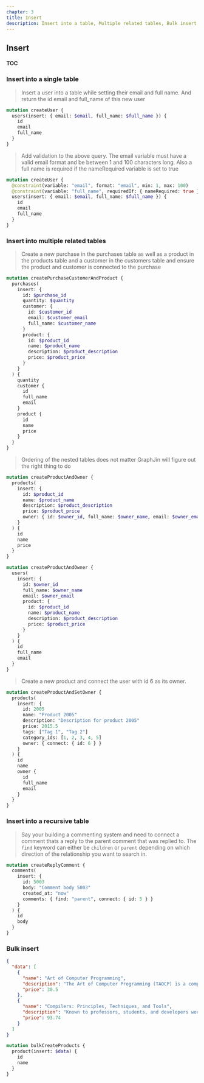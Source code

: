 ```yaml
---
chapter: 3
title: Insert
description: Insert into a table, Multiple related tables, Bulk insert
---
```


## Insert

#### TOC

### Insert into a single table

> Insert a user into a table while setting their email and full name. And return the id email and full_name of this new user

```graphql
mutation createUser {
  users(insert: { email: $email, full_name: $full_name }) {
    id
    email
    full_name
  }
}
```

> Add validation to the above query. The email variable must have a valid email format and be between 1 and 100 characters long. Also a full name is required if the nameRequired variable is set to true

```graphql
mutation createUser {
  @constraint(variable: "email", format: "email", min: 1, max: 100)
  @constraint(variable: "full_name", requiredIf: { nameRequired: true } ) {
  users(insert: { email: $email, full_name: $full_name }) {
    id
    email
    full_name
  }
}
```

### Insert into multiple related tables

> Create a new purchase in the purchases table as well as a product in the products table and a customer in the customers table and ensure the product and customer is connected to the purchase

```graphql
mutation createPurchaseCustomerAndProduct {
  purchases(
    insert: {
      id: $purchase_id
      quantity: $quantity
      customer: {
        id: $customer_id
        email: $customer_email
        full_name: $customer_name
      }
      product: {
        id: $product_id
        name: $product_name
        description: $product_description
        price: $product_price
      }
    }
  ) {
    quantity
    customer {
      id
      full_name
      email
    }
    product {
      id
      name
      price
    }
  }
}
```

> Ordering of the nested tables does not matter GraphJin will figure out the right thing to do

```graphql title="Create product and owner"
mutation createProductAndOwner {
  products(
    insert: {
      id: $product_id
      name: $product_name
      description: $product_description
      price: $product_price
      owner: { id: $owner_id, full_name: $owner_name, email: $owner_email }
    }
  ) {
    id
    name
    price
  }
}
```

```graphql title="Create owner and product"
mutation createProductAndOwner {
  users(
    insert: {
      id: $owner_id
      full_name: $owner_name
      email: $owner_email
      product: {
        id: $product_id
        name: $product_name
        description: $product_description
        price: $product_price
      }
    }
  ) {
    id
    full_name
    email
  }
}
```

> Create a new product and connect the user with id 6 as its owner.

```graphql
mutation createProductAndSetOwner {
  products(
    insert: {
      id: 2005
      name: "Product 2005"
      description: "Description for product 2005"
      price: 2015.5
      tags: ["Tag 1", "Tag 2"]
      category_ids: [1, 2, 3, 4, 5]
      owner: { connect: { id: 6 } }
    }
  ) {
    id
    name
    owner {
      id
      full_name
      email
    }
  }
}
```

### Insert into a recursive table

> Say your building a commenting system and need to connect a comment thats
> a reply to the parent comment that was replied to. The `find` keyword can either be `children` or `parent` depending on which direction of the relationship you want to search in.

```graphql
mutation createReplyComment {
  comments(
    insert: {
      id: 5003
      body: "Comment body 5003"
      created_at: "now"
      comments: { find: "parent", connect: { id: 5 } }
    }
  ) {
    id
    body
  }
}
```

### Bulk insert

```json title="Query Variables"
{
  "data": [
    {
      "name": "Art of Computer Programming",
      "description": "The Art of Computer Programming (TAOCP) is a comprehensive monograph written by computer scientist Donald Knuth",
      "price": 30.5
    },
    {
      "name": "Compilers: Principles, Techniques, and Tools",
      "description": "Known to professors, students, and developers worldwide as the 'Dragon Book' is available in a new edition",
      "price": 93.74
    }
  ]
}
```

```graphql
mutation bulkCreateProducts {
  product(insert: $data) {
    id
    name
  }
}
```
